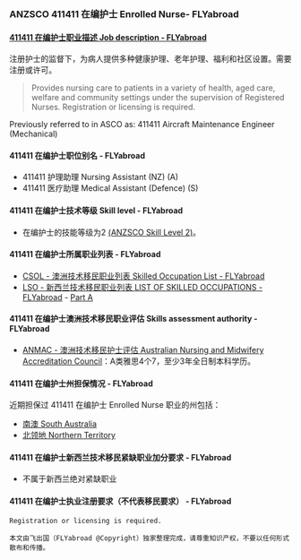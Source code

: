 ### ANZSCO 411411 在编护士 Enrolled Nurse- FLYabroad ###

#### [411411 在编护士职业描述 Job description - FLYabroad](http://www.flyabroadvisa.com/anzsco/4114.html#411411)

注册护士的监督下，为病人提供多种健康护理、老年护理、福利和社区设置。需要注册或许可。

> Provides nursing care to patients in a variety of health, aged care, welfare and community settings under the supervision of Registered Nurses. Registration or licensing is required.

Previously referred to in ASCO as:
411411 Aircraft Maintenance Engineer (Mechanical)

#### 411411 在编护士职位别名 - FLYabroad
 
- 411411 护理助理 Nursing Assistant (NZ) (A)
- 411411 医疗助理 Medical Assistant (Defence) (S)

#### 411411 在编护士技术等级 Skill level - FLYabroad

- 在编护士的技能等级为2 [(ANZSCO Skill Level 2)](http://www.flyabroadvisa.com/anzsco/)。

#### 411411 在编护士所属职业列表 - FLYabroad

- [CSOL - 澳洲技术移民职业列表 Skilled Occupation List - FLYabroad](http://www.flyabroadvisa.com/sol/)
- [LSO - 新西兰技术移民职业列表 LIST OF SKILLED OCCUPATIONS - FLYabroad](http://nz.flyabroadvisa.com/lso/) - [Part A](parta)

#### 411411 在编护士澳洲技术移民职业评估 Skills assessment authority - FLYabroad

- [ANMAC - 澳洲技术移民护士评估 Australian Nursing and Midwifery Accreditation Council](http://www.flyabroadvisa.com/ass/anmac.html)：A类雅思4个7，至少3年全日制本科学历。

#### 411411 在编护士州担保情况 - FLYabroad

近期担保过 411411 在编护士 Enrolled Nurse 职业的州包括：

- [南澳 South Australia](http://www.flyabroadvisa.com/zdb/sa.html)
- [北领地 Northern Territory](http://www.flyabroadvisa.com/zdb/nt.html)

#### 411411 在编护士新西兰技术移民紧缺职业加分要求 - FLYabroad

- 不属于新西兰绝对紧缺职业

#### 411411 在编护士执业注册要求（不代表移民要求） - FLYabroad

    Registration or licensing is required.

`本文由飞出国（FLYabroad @Copyright）独家整理完成，请尊重知识产权，不要以任何形式散布和传播。`